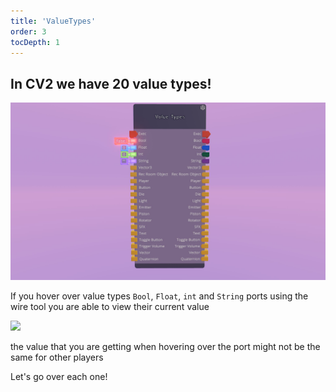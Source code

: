 ```yaml
---
title: 'ValueTypes'
order: 3
tocDepth: 1
---
```


## In CV2 we have 20 value types!
![](https://github.com/Alexa-RR/RecRoomCV2-Docs/blob/master/content/Images/ValueTypes.jpg?raw=true)

If you hover over value types ``` Bool ```, ``` Float ```, ``` int ``` and ``` String ``` ports using the wire tool you are able to view their current value


![](https://github.com/Alexa-RR/RecRoomCV2-Docs/blob/master/content/Images/ValueHover.gif?raw=true)


<Info> the value that you are getting when hovering over the port might not be the same for other players </Info>



Let's go over each one!